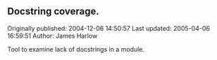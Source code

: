 ## Docstring coverage. 
Originally published: 2004-12-06 14:50:57 
Last updated: 2005-04-06 16:59:51 
Author: James Harlow 
 
Tool to examine lack of docstrings in a module.